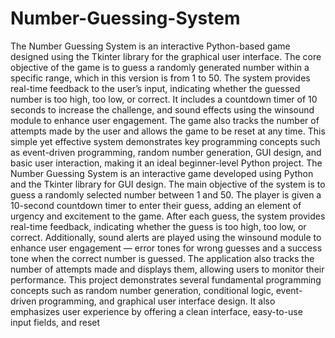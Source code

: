 # Number-Guessing-System
The Number Guessing System is an interactive Python-based game designed using the Tkinter library for the graphical user interface. The core objective of the game is to guess a randomly generated number within a specific range, which in this version is from 1 to 50. The system provides real-time feedback to the user’s input, indicating whether the guessed number is too high, too low, or correct. It includes a countdown timer of 10 seconds to increase the challenge, and sound effects using the winsound module to enhance user engagement. The game also tracks the number of attempts made by the user and allows the game to be reset at any time. This simple yet effective system demonstrates key programming concepts such as event-driven programming, random number generation, GUI design, and basic user interaction, making it an ideal beginner-level Python project.
The Number Guessing System is an interactive game developed using Python and the Tkinter library for GUI design. The main objective of the system is to guess a randomly selected number between 1 and 50. The player is given a 10-second countdown timer to enter their guess, adding an element of urgency and excitement to the game. After each guess, the system provides real-time feedback, indicating whether the guess is too high, too low, or correct. Additionally, sound alerts are played using the winsound module to enhance user engagement — error tones for wrong guesses and a success tone when the correct number is guessed. The application also tracks the number of attempts made and displays them, allowing users to monitor their performance.
This project demonstrates several fundamental programming concepts such as random number generation, conditional logic, event-driven programming, and graphical user interface design. It also emphasizes user experience by offering a clean interface, easy-to-use input fields, and reset
